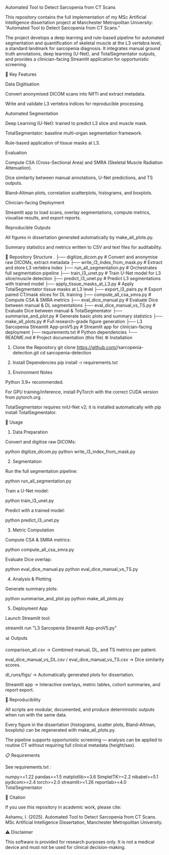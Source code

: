 Automated Tool to Detect Sarcopenia from CT Scans

This repository contains the full implementation of my MSc Artificial Intelligence dissertation project at Manchester Metropolitan University: “Automated Tool to Detect Sarcopenia from CT Scans.”

The project develops a deep learning and rule-based pipeline for automated segmentation and quantification of skeletal muscle at the L3 vertebra level, a standard landmark for sarcopenia diagnosis. It integrates manual ground truth annotations, deep learning (U-Net), and TotalSegmentator outputs, and provides a clinician-facing Streamlit application for opportunistic screening.

🔑 Key Features

Data Digitisation

Convert anonymised DICOM scans into NIfTI and extract metadata.

Write and validate L3 vertebra indices for reproducible processing.

Automated Segmentation

Deep Learning (U-Net): trained to predict L3 slice and muscle mask.

TotalSegmentator: baseline multi-organ segmentation framework.

Rule-based application of tissue masks at L3.

Evaluation

Compute CSA (Cross-Sectional Area) and SMRA (Skeletal Muscle Radiation Attenuation).

Dice similarity between manual annotations, U-Net predictions, and TS outputs.

Bland–Altman plots, correlation scatterplots, histograms, and boxplots.

Clinician-facing Deployment

Streamlit app to load scans, overlay segmentations, compute metrics, visualise results, and export reports.

Reproducible Outputs

All figures in dissertation generated automatically by make_all_plots.py.

Summary statistics and metrics written to CSV and text files for auditability.

📂 Repository Structure
.
├── digitize_dicom.py              # Convert and anonymise raw DICOMs, extract metadata
├── write_l3_index_from_mask.py    # Extract and store L3 vertebra index
├── run_all_segmentation.py        # Orchestrates full segmentation pipeline
├── train_l3_unet.py               # Train U-Net model for L3 slice/muscle detection
├── predict_l3_unet.py             # Predict L3 segmentations with trained model
├── apply_tissue_masks_at_L3.py    # Apply TotalSegmentator tissue masks at L3 level
├── export_l3_pairs.py             # Export paired CT/mask slices for DL training
├── compute_all_csa_smra.py        # Compute CSA & SMRA metrics
├── eval_dice_manual.py            # Evaluate Dice between manual & DL segmentations
├── eval_dice_manual_vs_TS.py      # Evaluate Dice between manual & TotalSegmentator
├── summarise_and_plot.py          # Generate basic plots and summary statistics
├── make_all_plots.py              # Full research-grade figure generation
├── L3 Sarcopenia Streamlit App-proV5.py  # Streamlit app for clinician-facing deployment
├── requirements.txt               # Python dependencies
└── README.md                      # Project documentation (this file)
⚙️ Installation
1. Clone the Repository
git clone https://github.com/<your-username>/sarcopenia-detection.git
cd sarcopenia-detection

2. Install Dependencies
pip install -r requirements.txt

3. Environment Notes

Python 3.9+ recommended.

For GPU training/inference, install PyTorch with the correct CUDA version from pytorch.org
.

TotalSegmentator requires nnU-Net v2; it is installed automatically with pip install TotalSegmentator.

🚀 Usage
1. Data Preparation

Convert and digitise raw DICOMs:

python digitize_dicom.py
python write_l3_index_from_mask.py

2. Segmentation

Run the full segmentation pipeline:

python run_all_segmentation.py


Train a U-Net model:

python train_l3_unet.py


Predict with a trained model:

python predict_l3_unet.py

3. Metric Computation

Compute CSA & SMRA metrics:

python compute_all_csa_smra.py


Evaluate Dice overlap:

python eval_dice_manual.py
python eval_dice_manual_vs_TS.py

4. Analysis & Plotting

Generate summary plots:

python summarise_and_plot.py
python make_all_plots.py

5. Deployment App

Launch Streamlit tool:

streamlit run "L3 Sarcopenia Streamlit App-proV5.py"

📊 Outputs

comparison_all.csv → Combined manual, DL, and TS metrics per patient.

eval_dice_manual_vs_DL.csv / eval_dice_manual_vs_TS.csv → Dice similarity scores.

dl_runs/figs/ → Automatically generated plots for dissertation.

Streamlit app → Interactive overlays, metric tables, cohort summaries, and report export.

🧪 Reproducibility

All scripts are modular, documented, and produce deterministic outputs when run with the same data.

Every figure in the dissertation (histograms, scatter plots, Bland–Altman, boxplots) can be regenerated with make_all_plots.py.

The pipeline supports opportunistic screening — analysis can be applied to routine CT without requiring full clinical metadata (height/sex).

📋 Requirements

See requirements.txt
:

numpy>=1.22
pandas>=1.5
matplotlib>=3.6
SimpleITK>=2.2
nibabel>=5.1
pydicom>=2.4
torch>=2.0
streamlit>=1.26
reportlab>=4.0
TotalSegmentator

📖 Citation

If you use this repository in academic work, please cite:

Ashamu, I. (2025). Automated Tool to Detect Sarcopenia from CT Scans. MSc Artificial Intelligence Dissertation, Manchester Metropolitan University.

⚠️ Disclaimer

This software is provided for research purposes only.
It is not a medical device and must not be used for clinical decision-making.